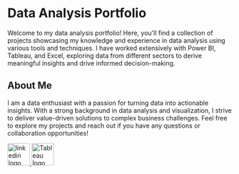 # Data Analysis Portfolio
Welcome to my data analysis portfolio! Here, you'll find a collection of projects showcasing my knowledge and experience in data analysis using various tools and techniques. I have worked extensively with Power BI, Tableau, and Excel, exploring data from different sectors to derive meaningful insights and drive informed decision-making.

## About Me
I am a data enthusiast with a passion for turning data into actionable insights. With a strong background in data analysis and visualization, I strive to deliver value-driven solutions to complex business challenges. Feel free to explore my projects and reach out if you have any questions or collaboration opportunities!

<div align="left">
  <a href="https://www.linkedin.com/in/hemant-dayma/" target="_blank">
    <img src="https://img.shields.io/static/v1?message=LinkedIn&logo=linkedin&label=&color=0077B5&logoColor=white&labelColor=&style=for-the-badge" height="50" alt="linkedin logo"  />
  </a>
  <a href="https://public.tableau.com/app/profile/hemant.dayma/vizzes" target="_blank">
    <img src="https://img.shields.io/static/v1?message=Tableau&logo=Tableau&label=&color=60688D&logoColor=white&labelColor=&style=for-the-badge" height="50" alt="Tableau logo"  />
  </a>
</div>




